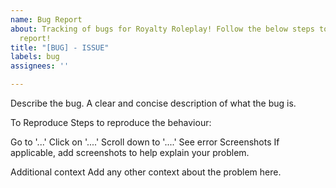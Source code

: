 ```yaml
---
name: Bug Report
about: Tracking of bugs for Royalty Roleplay! Follow the below steps to submit a bug
  report!
title: "[BUG] - ISSUE"
labels: bug
assignees: ''

---
```


Describe the bug. A clear and concise description of what the bug is.

To Reproduce Steps to reproduce the behaviour:

Go to '...'
Click on '....'
Scroll down to '....'
See error
Screenshots If applicable, add screenshots to help explain your problem.

Additional context Add any other context about the problem here.
